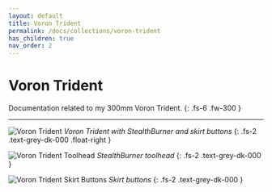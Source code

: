 ```yaml
---
layout: default
title: Voron Trident
permalink: /docs/collections/voron-trident
has_children: true
nav_order: 2
---
```


# Voron Trident

Documentation related to my 300mm Voron Trident.
{: .fs-6 .fw-300 }

---

![Voron Trident](../../../../assets/images/voron-trident.jpg)
*Voron Trident with StealthBurner and skirt buttons*
{: .fs-2 .text-grey-dk-000 .float-right }

![Voron Trident Toolhead](../../../../assets/images/voron-trident-toolhead.jpg)
*StealthBurner toolhead*
{: .fs-2 .text-grey-dk-000 }

![Voron Trident Skirt Buttons](../../../../assets/images/voron-trident-skirt-buttons.jpg)
*Skirt buttons*
{: .fs-2 .text-grey-dk-000 }
